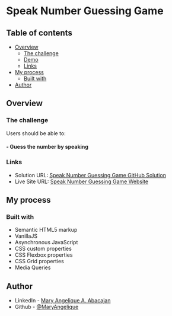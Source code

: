 # Speak Number Guessing Game

## Table of contents

- [Overview](#overview)
  - [The challenge](#the-challenge)
  - [Demo](#project-demo)
  - [Links](#links)
- [My process](#my-process)
  - [Built with](#built-with)
- [Author](#author)

## Overview

### The challenge

Users should be able to:

#### - Guess the number by speaking


### Links

- Solution URL: [Speak Number Guessing Game GitHub Solution](https://github.com/MaryAngelique/speak-number-guessing-game)
- Live Site URL: [Speak Number Guessing Game Website](https://speak-your-number.vercel.app/)

## My process

### Built with

- Semantic HTML5 markup
- VanillaJS
- Asynchronous JavaScript
- CSS custom properties
- CSS Flexbox properties
- CSS Grid properties
- Media Queries

## Author

- LinkedIn - [Mary Angelique A. Abacajan](https://www.linkedin.com/in/mary-angelique-abacajan/)
- Github - [@MaryAngelique](https://www.github.com/MaryAngelique)
